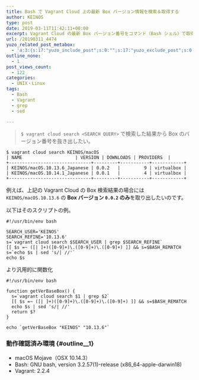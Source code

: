 ```yaml
---
title: Bash で Vagrant Cloud 上の最新 Box バージョン情報を検索＆取得する
author: KEINOS
type: post
date: 2019-03-11T11:42:11+00:00
excerpt: Vagrant Cloud の最新 Box バージョン番号をコマンド（Bash シェル）で取得する方法。vagrant コマンドツールの cloud search で検索して grep する。
url: /20190311_4474
yuzo_related_post_metabox:
  - 'a:3:{s:17:"yuzo_include_post";s:0:"";s:17:"yuzo_exclude_post";s:0:"";s:21:"yuzo_disabled_related";N;}'
outline_none:
  - 1
post_views_count:
  - 122
categories:
  - UNIX・Linux
tags:
  - Bash
  - Vagrant
  - grep
  - sed

---
```

> `$ vagrant cloud search <SEARCH QUERY>` で検索した結果から Box のバージョン番号を抜き出したい。 

    $ vagrant cloud search KEINOS/macOS
    | NAME                    | VERSION | DOWNLOADS | PROVIDERS  |
    +-------------------------------+---------+-----------+------------+
    | KEINOS/macOS.10.13.6_Japanese | 0.0.2   |         9 | virtualbox |
    | KEINOS/macOS.10.14.1_Japanese | 0.0.1   |         4 | virtualbox |
    +-------------------------------+---------+-----------+------------+
    

例えば、上記の Vagrant Cloud の Box 検索結果の場合には `KEINOS/macOS.10.13.6` の **Box バージョン `0.0.2` のみ**を取り出したいのです。

以下はそのスクリプトの例。

    #!/usr/bin/env bash
    
    SEARCH_USER='KEINOS'
    SEARCH_REFINE='10.13.6'
    s=`vagrant cloud search $SEARCH_USER | grep $SEARCH_REFINE`
    [[ $s =~ ([| ]+)([0-9]+)\.([0-9]+)\.([0-9]+) ]] && s=$BASH_REMATCH
    s=`echo $s | sed 's/| //'`
    echo $s
    

より汎用的に関数化

    #!/usr/bin/env bash
    
    function getVerBaseBox() {
      s=`vagrant cloud search $1 | grep $2`
      [[ $s =~ ([| ]+)([0-9]+)\.([0-9]+)\.([0-9]+) ]] && s=$BASH_REMATCH
      echo $s | sed 's/| //'
      return $?
    }
    
    echo `getVerBaseBox "KEINOS" "10.13.6"`
    

### 動作確認済み環境 {#outline__1}

  * macOS Mojave（OSX 10.14.3）
  * Bash: GNU bash, version 3.2.57(1)-release (x86_64-apple-darwin18)
  * Vagrant: 2.2.4